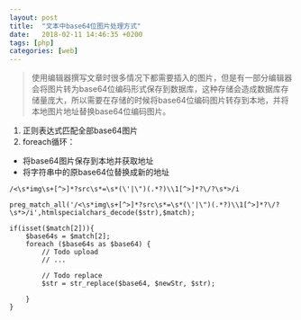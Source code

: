 ```yaml
---
layout: post
title:  "文本中base64位图片处理方式"
date:   2018-02-11 14:46:35 +0200
tags: [php]
categories: [web]
---
```

> 使用编辑器撰写文章时很多情况下都需要插入的图片，但是有一部分编辑器会将图片转为base64位编码形式保存到数据库，这种存储会造成数据库存储量庞大，所以需要在存储的时候将base64位编码图片转存到本地，并将本地图片地址替换base64位编码图片。

1. 正则表达式匹配全部base64图片
2. foreach循环：
  - 将base64图片保存到本地并获取地址
  - 将字符串中的原base64位替换成新的地址

```
/<\s*img\s+[^>]*?src\s*=\s*(\'|\")(.*?)\\1[^>]*?\/?\s*>/i
```

```
preg_match_all('/<\s*img\s+[^>]*?src\s*=\s*(\'|\")(.*?)\\1[^>]*?\/?\s*>/i',htmlspecialchars_decode($str),$match);

if(isset($match[2])){
	$base64s = $match[2];
	foreach ($base64s as $base64) {
		// Todo upload
		// ...
		
		// Todo replace
		$str = str_replace($base64, $newStr, $str);

	}
}
```